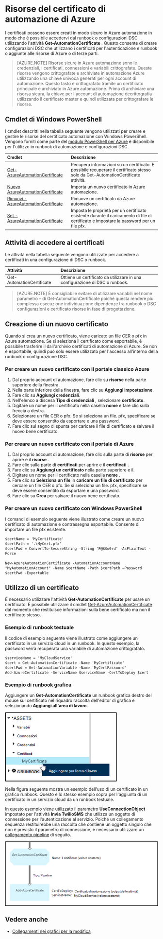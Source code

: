 <properties 
   pageTitle="Certificato di risorse in Azure automazione | Microsoft Azure"
   description="I certificati possono essere creati in modo sicuro in Azure automazione in modo che sia possibile accedervi dal runbook o configurazioni DSC per l'autenticazione Azure e risorse di terze parti.  In questo articolo vengono illustrati i dettagli dei certificati e come utilizzarli nella modalità di modifica di testo e grafica."
   services="automation"
   documentationCenter=""
   authors="mgoedtel"
   manager="stevenka"
   editor="tysonn" />
<tags 
   ms.service="automation"
   ms.devlang="na"
   ms.topic="article"
   ms.tgt_pltfrm="na"
   ms.workload="infrastructure-services"
   ms.date="02/23/2016"
   ms.author="magoedte;bwren" />

# <a name="certificate-assets-in-azure-automation"></a>Risorse del certificato di automazione di Azure

I certificati possono essere creati in modo sicuro in Azure automazione in modo che è possibile accedervi dal runbook o configurazioni DSC utilizzando l'attività **Get-AutomationCertificate** . Questo consente di creare configurazioni DSC che utilizzano i certificati per l'autenticazione e runbook o aggiunte alle risorse di Azure o di terze parti.

>[AZURE.NOTE] Risorse sicure in Azure automazione sono le credenziali, i certificati, connessioni e variabili crittografate. Queste risorse vengono crittografate e archiviate in automazione Azure utilizzando una chiave univoca generati per ogni account di automazione. Questo tasto è crittografato tramite un certificato principale e archiviato in Azure automazione. Prima di archiviare una risorsa sicura, la chiave per l'account di automazione decrittografia utilizzando il certificato master e quindi utilizzata per crittografare le risorse.

## <a name="windows-powershell-cmdlets"></a>Cmdlet di Windows PowerShell

I cmdlet descritti nella tabella seguente vengono utilizzati per creare e gestire le risorse del certificato automazione con Windows PowerShell. Vengono forniti come parte del [modulo PowerShell per Azure](../powershell-install-configure.md) è disponibile per l'utilizzo in runbook di automazione e configurazioni DSC.

|Cmdlet|Descrizione|
|:---|:---|
|[Get-AzureAutomationCertificate](http://msdn.microsoft.com/library/dn913765.aspx)|Recupera informazioni su un certificato. È possibile recuperare il certificato stesso solo da Get-AutomationCertificate attività.|
|[Nuovo AzureAutomationCertificate](http://msdn.microsoft.com/library/dn913764.aspx)|Importa un nuovo certificato in Azure automazione.|
|[Rimuovi - AzureAutomationCertificate](http://msdn.microsoft.com/library/dn913773.aspx)|Rimuove un certificato da Azure automazione.|
|[Set - AzureAutomationCertificate](http://msdn.microsoft.com/library/dn913763.aspx)|Imposta le proprietà per un certificato esistente durante il caricamento di file di certificato e impostare la password per un file pfx.|

## <a name="activities-to-access-certificates"></a>Attività di accedere ai certificati

Le attività nella tabella seguente vengono utilizzate per accedere a certificati in una configurazione di DSC o runbook.

|Attività|Descrizione|
|:---|:---|
|Get-AutomationCertificate|Ottiene un certificato da utilizzare in una configurazione di DSC o runbook.|

>[AZURE.NOTE] È consigliabile evitare di utilizzare variabili nel nome parametro – di Get-AutomationCertificate poiché questa rendere più complessa esecuzione individuazione dipendenze tra runbook o DSC configurazioni e certificato risorse in fase di progettazione.

## <a name="creating-a-new-certificate"></a>Creazione di un nuovo certificato

Quando si crea un nuovo certificato, viene caricato un file CER o pfx in Azure automazione. Se si seleziona il certificato come esportabile, è possibile trasferire il dall'archivio certificati di automazione di Azure. Se non è esportabile, quindi può solo essere utilizzato per l'accesso all'interno della runbook o configurazione DSC.

### <a name="to-create-a-new-certificate-with-the-azure-classic-portal"></a>Per creare un nuovo certificato con il portale classico Azure

1. Dal proprio account di automazione, fare clic su **risorse** nella parte superiore della finestra.
1. Nella parte inferiore della finestra, fare clic su **Aggiungi impostazione**.
1. Fare clic su **Aggiungi credenziali**.
2. Nell'elenco a discesa **Tipo di credenziali** , selezionare **certificato**.
3. Digitare un nome per il certificato nella casella **nome** e fare clic sulla freccia a destra.
4. Selezionare un file CER o pfx.  Se si seleziona un file. pfx, specificare se deve essere consentito da esportare e una password.
1. Fare clic sul segno di spunta per caricare il file di certificato e salvare il nuovo bene certificato.


### <a name="to-create-a-new-certificate-with-the-azure-portal"></a>Per creare un nuovo certificato con il portale di Azure

1. Dal proprio account di automazione, fare clic sulla parte di **risorse** per aprire e il **risorse** .
1. Fare clic sulla parte di **certificati** per aprire e il **certificati** .
1. Fare clic su **Aggiungi un certificato** nella parte superiore e il.
2. Digitare un nome per il certificato nella casella **nome** .
2. Fare clic su **Seleziona un file** in **caricare un file di certificato** per cercare un file CER o pfx.  Se si seleziona un file. pfx, specificare se deve essere consentito da esportare e una password.
1. Fare clic su **Crea** per salvare il nuovo bene certificato.


### <a name="to-create-a-new-certificate-with-windows-powershell"></a>Per creare un nuovo certificato con Windows PowerShell

I comandi di esempio seguente viene illustrato come creare un nuovo certificato di automazione e contrassegna esportabile. Consente di importare un file pfx esistente.

    $certName = 'MyCertificate'
    $certPath = '.\MyCert.pfx'
    $certPwd = ConvertTo-SecureString -String 'P@$$w0rd' -AsPlainText -Force
    
    New-AzureAutomationCertificate -AutomationAccountName "MyAutomationAccount" -Name $certName -Path $certPath –Password $certPwd -Exportable

## <a name="using-a-certificate"></a>Utilizzo di un certificato

È necessario utilizzare l'attività **Get-AutomationCertificate** per usare un certificato. È possibile utilizzare il cmdlet [Get-AzureAutomationCertificate](http://msdn.microsoft.com/library/dn913765.aspx) dal momento che restituisce informazioni sulla bene certificato ma non il certificato stesso.

### <a name="textual-runbook-sample"></a>Esempio di runbook testuale

Il codice di esempio seguente viene illustrato come aggiungere un certificato in un servizio cloud in un runbook. In questo esempio, la password verrà recuperata una variabile di automazione crittografato.

    $serviceName = 'MyCloudService'
    $cert = Get-AutomationCertificate -Name 'MyCertificate'
    $certPwd = Get-AutomationVariable –Name 'MyCertPassword'
    Add-AzureCertificate -ServiceName $serviceName -CertToDeploy $cert

### <a name="graphical-runbook-sample"></a>Esempio di runbook grafica

Aggiungere un **Get-AutomationCertificate** un runbook grafica destro del mouse sul certificato nel riquadro raccolta dell'editor di grafica e selezionando **Aggiungi all'area di lavoro**.

![](media/automation-certificates/certificate-add-canvas.png)

Nella figura seguente mostra un esempio dell'uso di un certificato in un grafico runbook.  Questo è lo stesso esempio sopra per l'aggiunta di un certificato in un servizio cloud da un runbook testuale.  

In questo esempio viene utilizzato il parametro **UseConnectionObject** impostato per l'attività **Invia TwilioSMS** che utilizza un oggetto di connessione per l'autenticazione al servizio.  Poiché un collegamento sequenza restituirebbe una raccolta che contiene un oggetto singolo che non è previsto il parametro di connessione, è necessario utilizzare un [collegamento pipeline](automation-graphical-authoring-intro.md#links-and-workflow) di seguito.

![](media/automation-certificates/add-certificate.png)


## <a name="see-also"></a>Vedere anche

- [Collegamenti nei grafici per la modifica](automation-graphical-authoring-intro.md#links-and-workflow) 
